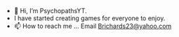 - 👋 Hi, I’m PsychopathsYT.
- I have started creating games for everyone to enjoy.
- 📫 How to reach me ... Email Brichards23@yahoo.com

<!---
PsychopathsYT/PsychopathsYT is a ✨ special ✨ repository because its `README.md` (this file) appears on your GitHub profile.
You can click the Preview link to take a look at your changes.
--->
